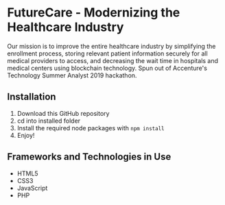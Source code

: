 # FutureCare - Modernizing the Healthcare Industry

Our mission is to improve the entire healthcare industry by simplifying the enrollment process, storing relevant patient information securely for all medical providers to access, and decreasing the wait time in hospitals and medical centers using blockchain technology. Spun out of Accenture's Technology Summer Analyst 2019 hackathon.

## Installation

1.  Download this GitHub repository
2.  cd into installed folder
3.  Install the required node packages with `npm install`
4.  Enjoy!

## Frameworks and Technologies in Use

- HTML5
- CSS3
- JavaScript
- PHP
